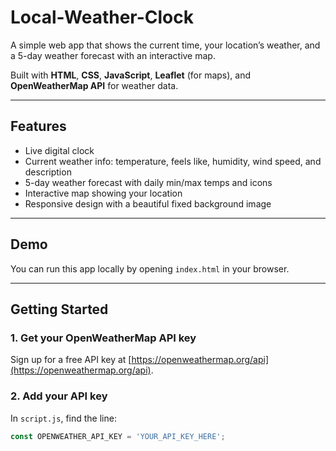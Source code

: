 # Local-Weather-Clock



A simple web app that shows the current time, your location’s weather, and a 5-day weather forecast with an interactive map.

Built with **HTML**, **CSS**, **JavaScript**, **Leaflet** (for maps), and **OpenWeatherMap API** for weather data.

---

## Features

- Live digital clock  
- Current weather info: temperature, feels like, humidity, wind speed, and description  
- 5-day weather forecast with daily min/max temps and icons  
- Interactive map showing your location  
- Responsive design with a beautiful fixed background image  

---

## Demo

You can run this app locally by opening `index.html` in your browser.

---

## Getting Started

### 1. Get your OpenWeatherMap API key

Sign up for a free API key at [https://openweathermap.org/api](https://openweathermap.org/api).

### 2. Add your API key

In `script.js`, find the line:

```js
const OPENWEATHER_API_KEY = 'YOUR_API_KEY_HERE';
